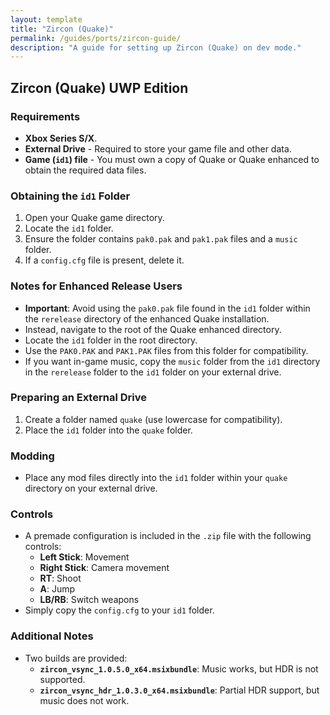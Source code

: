 ```yaml
---
layout: template
title: "Zircon (Quake)"
permalink: /guides/ports/zircon-guide/
description: "A guide for setting up Zircon (Quake) on dev mode."
---
```


## Zircon (Quake) UWP Edition

### Requirements
- **Xbox Series S/X**.
- **External Drive** - Required to store your game file and other data.
- **Game (`id1`) file** - You must own a copy of Quake or Quake enhanced to obtain the required data files.

### Obtaining the `id1` Folder  
1. Open your Quake game directory.  
2. Locate the `id1` folder.  
3. Ensure the folder contains `pak0.pak` and `pak1.pak` files and a `music` folder.
4. If a `config.cfg` file is present, delete it.

### Notes for Enhanced Release Users

- **Important**: Avoid using the `pak0.pak` file found in the `id1` folder within the `rerelease` directory of the enhanced Quake installation.
- Instead, navigate to the root of the Quake enhanced directory.  
- Locate the `id1` folder in the root directory.  
- Use the `PAK0.PAK` and `PAK1.PAK` files from this folder for compatibility.
- If you want in-game music, copy the `music` folder from the `id1` directory in the `rerelease` folder to the `id1` folder on your external drive.

### Preparing an External Drive  
1. Create a folder named `quake` (use lowercase for compatibility).  
2. Place the `id1` folder into the `quake` folder.  

### Modding
- Place any mod files directly into the `id1` folder within your `quake` directory on your external drive.

### Controls  
- A premade configuration is included in the `.zip` file with the following controls:  
  - **Left Stick**: Movement  
  - **Right Stick**: Camera movement  
  - **RT**: Shoot  
  - **A**: Jump  
  - **LB/RB**: Switch weapons  
- Simply copy the `config.cfg` to your `id1` folder.

### Additional Notes
- Two builds are provided:  
  - **`zircon_vsync_1.0.5.0_x64.msixbundle`**: Music works, but HDR is not supported.  
  - **`zircon_vsync_hdr_1.0.3.0_x64.msixbundle`**: Partial HDR support, but music does not work.